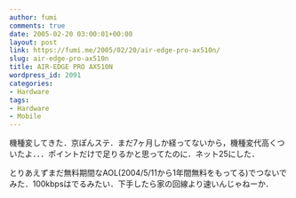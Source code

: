 ```yaml
---
author: fumi
comments: true
date: 2005-02-20 03:00:01+00:00
layout: post
link: https://fumi.me/2005/02/20/air-edge-pro-ax510n/
slug: air-edge-pro-ax510n
title: AIR-EDGE PRO AX510N
wordpress_id: 2091
categories:
- Hardware
tags:
- Hardware
- Mobile
---
```


機種変してきた．京ぽんステ．まだ7ヶ月しか経ってないから，機種変代高くついたよ．．．ポイントだけで足りるかと思ってたのに．ネット25にした．

とりあえずまだ無料期間なAOL(2004/5/11から1年間無料をもってる)でつないでみた．100kbpsはでるみたい．下手したら家の回線より速いんじゃねーか．

